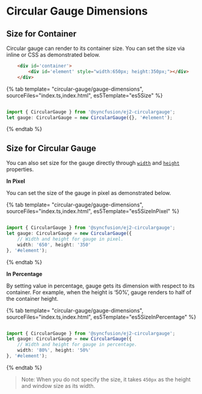 
# Circular Gauge Dimensions

## Size for Container

Circular gauge can render to its container size. You can set the size via inline or CSS as demonstrated below.

```html
    <div id='container'>
        <div id='element' style="width:650px; height:350px;"></div>
    </div>
```

{% tab template= "circular-gauge/gauge-dimensions", sourceFiles="index.ts,index.html", es5Template="es5Size" %}

```typescript

import { CircularGauge } from '@syncfusion/ej2-circulargauge';
let gauge: CircularGauge = new CircularGauge({}, '#element');

```

{% endtab %}
<!-- markdownlint-disable MD036 -->

## Size for Circular Gauge

<!-- markdownlint-disable MD036 -->

You can also set size for the gauge directly through [`width`](../api/circular-gauge#width-string) and [`height`](../api/circular-gauge#height-string) properties.

**In Pixel**

You can set the size of the gauge in pixel as demonstrated below.

{% tab template= "circular-gauge/gauge-dimensions", sourceFiles="index.ts,index.html", es5Template="es5SizeInPixel" %}

```typescript

import { CircularGauge } from '@syncfusion/ej2-circulargauge';
let gauge: CircularGauge = new CircularGauge({
    // Width and height for gauge in pixel.
    width: '650', height: '350'
}, '#element');

```

{% endtab %}

**In Percentage**

By setting value in percentage, gauge gets its dimension with respect to its container. For example, when
the height is ‘50%’, gauge renders to half of the container height.

{% tab template= "circular-gauge/gauge-dimensions", sourceFiles="index.ts,index.html", es5Template="es5SizeInPercentage" %}

```typescript

import { CircularGauge } from '@syncfusion/ej2-circulargauge';
let gauge: CircularGauge = new CircularGauge({
    // Width and height for gauge in percentage.
    width: '80%', height: '50%'
}, '#element');

```

{% endtab %}

>Note: When you do not specify the size, it takes `450px` as the height and window size as its width.